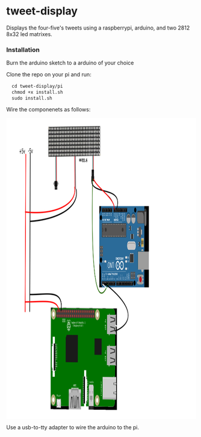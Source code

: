 # tweet-display

Displays the four-five's tweets using a raspberrypi, arduino, and two 2812 8x32 led matrixes.

### Installation


Burn the arduino sketch to a arduino of your choice

Clone the repo on your pi and run:

```
  cd tweet-display/pi
  chmod +x install.sh
  sudo install.sh

```

Wire the componenets as follows:

<img src="doc/wiring.png" align="center"
     title="Wiring Diagram" width="1200" height="800">

Use a usb-to-tty adapter to wire the arduino to the pi.






